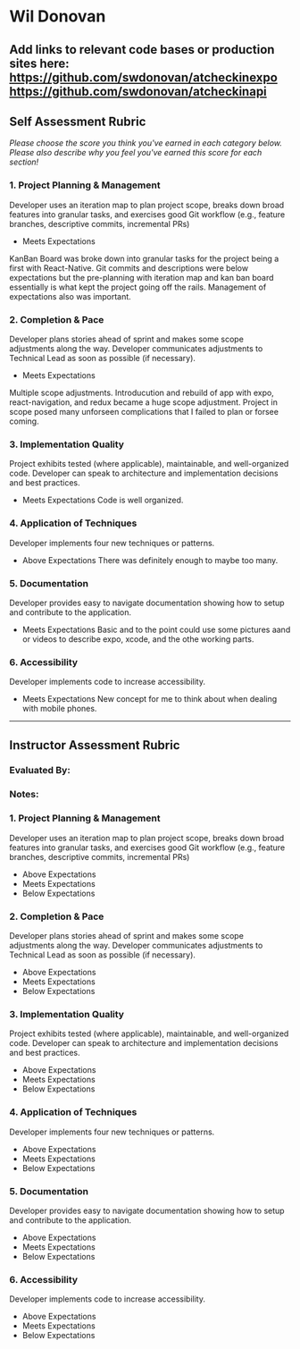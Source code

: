 # Wil Donovan

**Add links to relevant code bases or production sites here:**
https://github.com/swdonovan/atcheckinexpo
https://github.com/swdonovan/atcheckinapi
---------------

Self Assessment Rubric
------------

_Please choose the score you think you've earned in each category below. Please also describe why you feel you've earned this score for each section!_

### 1. Project Planning & Management

Developer uses an iteration map to plan project scope, breaks down broad features into granular tasks, and exercises good Git workflow (e.g., feature branches, descriptive commits, incremental PRs)


- Meets Expectations

KanBan Board was broke down into granular tasks for the project being a first with React-Native.  Git commits and descriptions were below expectations but the pre-planning with iteration map and kan ban board essentially is what kept the project going off the rails.  Management of expectations also was important.


### 2. Completion & Pace

Developer plans stories ahead of sprint and makes some scope adjustments along the way. Developer communicates adjustments to Technical Lead as soon as possible (if necessary).


- Meets Expectations

Multiple scope adjustments.  Introducution and rebuild of app with expo, react-navigation, and redux became a huge scope adjustment.  Project in scope posed many unforseen complications that I failed to plan or forsee coming.


### 3. Implementation Quality

Project exhibits tested (where applicable), maintainable, and well-organized code. Developer can speak to architecture and implementation decisions and best practices.


- Meets Expectations
Code is well organized.


### 4. Application of Techniques

Developer implements four new techniques or patterns.

- Above Expectations
There was definitely enough to maybe too many. 


### 5. Documentation

Developer provides easy to navigate documentation showing how to setup and contribute to the application.


- Meets Expectations
Basic and to the point could use some pictures aand or videos to describe expo, xcode, and the othe working parts.

### 6. Accessibility

Developer implements code to increase accessibility.


- Meets Expectations
New concept for me to think about when dealing with mobile phones.



---------------


Instructor Assessment Rubric
------------

### Evaluated By:

### Notes:

### 1. Project Planning & Management

Developer uses an iteration map to plan project scope, breaks down broad features into granular tasks, and exercises good Git workflow (e.g., feature branches, descriptive commits, incremental PRs)

- Above Expectations
- Meets Expectations
- Below Expectations

### 2. Completion & Pace

Developer plans stories ahead of sprint and makes some scope adjustments along the way. Developer communicates adjustments to Technical Lead as soon as possible (if necessary).

- Above Expectations
- Meets Expectations
- Below Expectations

### 3. Implementation Quality

Project exhibits tested (where applicable), maintainable, and well-organized code. Developer can speak to architecture and implementation decisions and best practices.

- Above Expectations
- Meets Expectations
- Below Expectations

### 4. Application of Techniques

Developer implements four new techniques or patterns.

- Above Expectations
- Meets Expectations
- Below Expectations

### 5. Documentation

Developer provides easy to navigate documentation showing how to setup and contribute to the application.

- Above Expectations
- Meets Expectations
- Below Expectations

### 6. Accessibility

Developer implements code to increase accessibility.

- Above Expectations
- Meets Expectations
- Below Expectations
